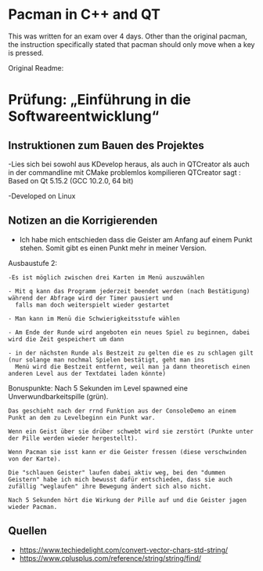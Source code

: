 # Pacman in C++ and QT
This was written for an exam over 4 days. Other than the original pacman, the instruction specifically stated that pacman should only move when a key is pressed. 



Original Readme:
# Prüfung: „Einführung in die Softwareentwicklung“
## Instruktionen zum Bauen des Projektes
-Lies sich bei sowohl aus KDevelop heraus, als auch in QTCreator als auch in der commandline mit CMake problemlos kompilieren
QTCreator sagt : Based on Qt 5.15.2 (GCC 10.2.0, 64 bit)

-Developed on Linux


## Notizen an die Korrigierenden
- Ich habe mich entschieden dass die Geister am Anfang auf einem Punkt stehen. Somit gibt es einen Punkt mehr in meiner Version.

Ausbaustufe 2:

    -Es ist möglich zwischen drei Karten im Menü auszuwählen

    - Mit q kann das Programm jederzeit beendet werden (nach Bestätigung) während der Abfrage wird der Timer pausiert und 
      falls man doch weiterspielt wieder gestartet

    - Man kann im Menü die Schwierigkeitsstufe wählen

    - Am Ende der Runde wird angeboten ein neues Spiel zu beginnen, dabei wird die Zeit gespeichert um dann
    
    - in der nächsten Runde als Bestzeit zu gelten die es zu schlagen gilt (nur solange man nochmal Spielen bestätigt, geht man ins
      Menü wird die Bestzeit entfernt, weil man ja dann theoretisch einen anderen Level aus der Textdatei laden könnte)

Bonuspunkte:
    Nach 5 Sekunden im Level spawned eine Unverwundbarkeitspille (grün).

    Das geschieht nach der rrnd Funktion aus der ConsoleDemo an einem Punkt an dem zu Levelbeginn ein Punkt war.

    Wenn ein Geist über sie drüber schwebt wird sie zerstört (Punkte unter der Pille werden wieder hergestellt).

    Wenn Pacman sie isst kann er die Geister fressen (diese verschwinden von der Karte). 

    Die "schlauen Geister" laufen dabei aktiv weg, bei den "dummen Geistern" habe ich mich bewusst dafür entschieden, dass sie auch 
    zufällig "weglaufen" ihre Bewegung ändert sich also nicht. 

    Nach 5 Sekunden hört die Wirkung der Pille auf und die Geister jagen wieder Pacman.


## Quellen
- https://www.techiedelight.com/convert-vector-chars-std-string/
- https://www.cplusplus.com/reference/string/string/find/ 

